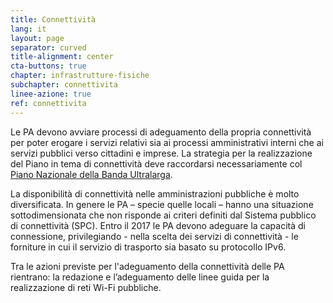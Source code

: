 ```yaml
---
title: Connettività
lang: it
layout: page
separator: curved
title-alignment: center
cta-buttons: true
chapter: infrastrutture-fisiche
subchapter: connettivita
linee-azione: true
ref: connettivita
---
```

Le PA devono avviare processi di adeguamento della propria connettività per poter erogare i servizi relativi sia ai processi amministrativi interni che ai servizi pubblici verso cittadini e imprese. La strategia per la realizzazione del Piano in tema di connettività deve raccordarsi necessariamente col [Piano Nazionale della Banda Ultralarga](http://bandaultralarga.italia.it/).

La disponibilità di connettività nelle amministrazioni pubbliche è molto diversificata. In genere le PA – specie quelle locali – hanno una situazione sottodimensionata che non risponde ai criteri definiti dal Sistema pubblico di connettività (SPC). Entro il 2017 le PA devono adeguare la capacità di connessione, privilegiando - nella scelta dei servizi di connettività - le forniture in cui il servizio di trasporto sia basato su protocollo IPv6.

Tra le azioni previste per l'adeguamento della connettività delle PA rientrano: la redazione e l’adeguamento delle linee guida per la realizzazione di reti Wi-Fi pubbliche.
